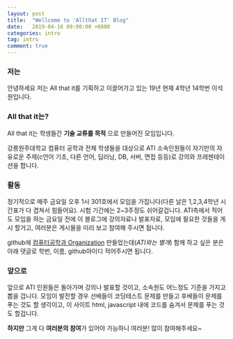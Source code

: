 ```yaml
---
layout: post
title:  "Wellcome to 'Allthat IT' Blog"
date:   2019-04-16 09:00:00 +0800
categories: intro
tag: intro
comment: true
---
```


### 저는

안녕하세요 저는 All that it를 기획하고 이끌어가고 있는 19년 현재 4학년 14학번 이석원입니다.

### All that it는?

All that it는 학생들간 **기술 교류를 목적** 으로 만들어진 모임입니다.

강릉원주대학교 컴퓨터 공학과 전체 학생들을 대상으로 ATI 소속인원들이 자기만의 자유로운 주제(c언어 기초, 다른 언어, 딥러닝, DB, 서버, 면접 등등)로 강의와 프레젠테이션을 합니다.

### 활동

정기적으로 매주 금요일 오후 1시 301호에서 모임을 가집니다(다른 날은 1,2,3,4학년 시간표가 다 겹쳐서 힘들어요). 시험 기간에는 2~3주정도 쉬어갈겁니다. ATI측에서 적어도 모임을 하는 금요일 전에 이 블로그에 강의자료나 발표자료, 모임에 필요한 것들을 게시 할거고, 여러분은 게시물을 미리 보고 참여해 주시면 됩니다.

github에 [컴퓨터공학과 Organization](https://github.com/gwnucse) 만들었는데(_ATI와는 별개_) 함께 하고 싶은 분은 아래 댓글로 학번, 이름, github아이디 적어주시면 됩니다.

### 앞으로

앞으로 ATI 인원들은 돌아가며 강의나 발표할 것이고, 소속원도 어느정도 기준을 가지고 뽑을 겁니다.
모임이 발전할 경우 선배들이 코딩테스트 문제를 만들고 후배들이 문제를 푸는 것도 할 생각이고, 이 사이트 html, javascript 내에 코드를 숨겨서 문제를 푸는 것도 할겁니다.

**하지만** 그게 다 **여러분의 참여**가 있어야 가능하니 여러분! 많이 참여해주세요~
